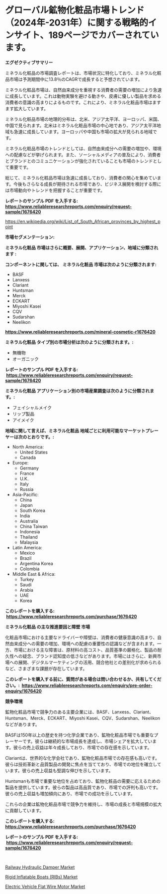 <p><h1>グローバル鉱物化粧品市場トレンド（2024年-2031年）に関する戦略的インサイト、189ページでカバーされています。</h1></p><p><strong>エグゼクティブサマリー</strong></p>
<p><p>ミネラル化粧品の市場調査レポートは、市場状況に特化しており、ミネラル化粧品市場は予測期間中に13.8％のCAGRで成長すると予想されています。</p><p>ミネラル化粧品市場は、自然由来成分を重視する消費者の需要の増加により急速に成長しています。これは動物実験を避ける動きや、皮膚に優しい製品を求める消費者の意識の高まりによるものです。これにより、ミネラル化粧品市場はますます拡大しています。</p><p>ミネラル化粧品市場の地理的分布は、北米、アジア太平洋、ヨーロッパ、米国、中国で見られます。北米はミネラル化粧品市場の中心地であり、アジア太平洋地域も急速に成長しています。ヨーロッパや中国も市場の拡大が見られる地域です。</p><p>ミネラル化粧品市場のトレンドとしては、自然由来成分への需要の増加や、環境への配慮などが挙げられます。また、ソーシャルメディアの普及により、消費者とブランドとのコミュニケーションが強化されていることも市場のトレンドとして重要です。</p><p>総じて、ミネラル化粧品市場は急速に成長しており、消費者の関心を集めています。今後もさらなる成長が期待される市場であり、ビジネス展開を検討する際には市場動向やトレンドを把握することが重要です。</p></p>
<p><strong>レポートのサンプル PDF を入手する: <a href="https://www.reliableresearchreports.com/enquiry/request-sample/1676420">https://www.reliableresearchreports.com/enquiry/request-sample/1676420</a></strong></p>
<p><a href="https://en.wikipedia.org/wiki/List_of_South_African_provinces_by_highest_point">https://en.wikipedia.org/wiki/List_of_South_African_provinces_by_highest_point</a></p>
<p><strong>市場セグメンテーション:</strong></p>
<p><strong> ミネラル化粧品 市場はさらに概要、展開、アプリケーション、地域に分類されます :</strong></p>
<p><strong>コンポーネントに関しては、 ミネラル化粧品 市場は次のように分類されます: &nbsp;</strong></p>
<p><ul><li>BASF</li><li>Lanxess</li><li>Clariant</li><li>Huntsman</li><li>Merck</li><li>ECKART</li><li>Miyoshi Kasei</li><li>CQV</li><li>Sudarshan</li><li>Neelikon</li></ul></p>
<p><strong><a href="https://www.reliableresearchreports.com/mineral-cosmetic-r1676420">https://www.reliableresearchreports.com/mineral-cosmetic-r1676420</a></strong></p>
<p><strong> ミネラル化粧品 タイプ別の市場分析は次のように分類されます。:</strong></p>
<p><ul><li>無機物</li><li>オーガニック</li></ul></p>
<p><strong>レポートのサンプル PDF を入手する: &nbsp;<a href="https://www.reliableresearchreports.com/enquiry/request-sample/1676420">https://www.reliableresearchreports.com/enquiry/request-sample/1676420</a></strong></p>
<p><strong> ミネラル化粧品 アプリケーション別の市場産業調査は次のように分類されます。:</strong></p>
<p><ul><li>フェイシャルメイク</li><li>リップ製品</li><li>アイメイク</li></ul></p>
<p><strong>地域に関して言えば、ミネラル化粧品 地域ごとに利用可能なマーケットプレーヤーは次のとおりです。:</strong></p>
<p><ul>
    <li>
        North America:
        <ul>
            <li>United States</li>
            <li>Canada</li>
        </ul>
    </li>
    <li>
        Europe:
        <ul>
            <li>Germany</li>
            <li>France</li>
            <li>U.K.</li>
            <li>Italy</li>
            <li>Russia</li>
        </ul>
    </li>
    <li>
        Asia-Pacific:
        <ul>
            <li>China</li>
            <li>Japan</li>
            <li>South Korea</li>
            <li>India</li>
            <li>Australia</li>
            <li>China Taiwan</li>
            <li>Indonesia</li>
            <li>Thailand</li>
            <li>Malaysia</li>
        </ul>
    </li>
    <li>
        Latin America:
        <ul>
            <li>Mexico</li>
            <li>Brazil</li>
            <li>Argentina Korea</li>
            <li>Colombia</li>
        </ul>
    </li>
    <li>
        Middle East & Africa:
        <ul>
            <li>Turkey</li>
            <li>Saudi</li>
            <li>Arabia</li>
            <li>UAE</li>
            <li>Korea</li>
        </ul>
    </li>
    </ul></p>
<p><strong>このレポートを購入する: &nbsp;<a href="https://www.reliableresearchreports.com/purchase/1676420">https://www.reliableresearchreports.com/purchase/1676420</a></strong></p>
<p><strong>ミネラル化粧品 の主な推進要因と障壁 市場</strong></p>
<p><p>化粧品市場における主要なドライバーや障壁は、消費者の健康意識の高まり、自然由来成分への需要の増加、環境への配慮の重要性の認識などが含まれます。一方、市場における主な障害は、原材料の高コスト、品質基準の厳格化、製品の耐久性への疑念、ブランド認知度の低さなどがあります。市場にはさらに、新興市場への展開、デジタルマーケティングの活用、競合他社との差別化が求められるなど、さまざまな課題が存在しています。</p></p>
<p><strong>このレポートを購入する前に、質問がある場合は問い合わせるか、共有してください。:&nbsp; <a href="https://www.reliableresearchreports.com/enquiry/pre-order-enquiry/1676420">https://www.reliableresearchreports.com/enquiry/pre-order-enquiry/1676420</a></strong></p>
<p><strong>競争環境</strong></p>
<p><p>鉱物化粧品市場で競争力のある主要企業には、BASF、Lanxess、Clariant、Huntsman、Merck、ECKART、Miyoshi Kasei、CQV、Sudarshan、Neelikonなどがあります。</p><p>BASFは150年以上の歴史を持つ化学企業であり、鉱物化粧品市場でも重要なプレーヤーです。彼らは継続的な市場成長を達成し、市場シェアを拡大しています。彼らの売上収益は年々成長しており、市場での存在感を示しています。</p><p>Clariantは、世界的な化学会社であり、鉱物化粧品市場での存在感も高いです。彼らは技術革新と品質製品の開発に焦点を当てており、市場での地位を確立しています。彼らの売上収益も堅調な伸びを示しています。</p><p>Huntsmanも市場で重要な地位を占めており、鉱物化粧品の需要に応えるための製品を提供しています。彼らの製品は高品質であり、市場での評判も高いです。彼らの売上収益も増加傾向にあり、市場での成功を示しています。</p><p>これらの企業は鉱物化粧品市場で競争力を維持し、市場の成長と市場規模の拡大に貢献しています。</p></p>
<p><strong>このレポートを購入する: &nbsp; <a href="https://www.reliableresearchreports.com/purchase/1676420">https://www.reliableresearchreports.com/purchase/1676420</a></strong></p>
<p><strong>レポートのサンプル PDF を入手する: &nbsp;<a href="https://www.reliableresearchreports.com/enquiry/request-sample/1676420">https://www.reliableresearchreports.com/enquiry/request-sample/1676420</a></strong><strong></strong></p>
<p>&nbsp;</p>
<p><p><a href="https://github.com/baileope6754/Market-Research-Report-List-1/blob/main/railway-hydraulic-damper-market.md">Railway Hydraulic Damper Market</a></p><p><a href="https://github.com/salfordkingie/Market-Research-Report-List-1/blob/main/rigid-inflatable-boats-ribs-market.md">Rigid Inflatable Boats (RIBs) Market</a></p><p><a href="https://github.com/mdmasty/Market-Research-Report-List-1/blob/main/electric-vehicle-flat-wire-motor-market.md">Electric Vehicle Flat Wire Motor Market</a></p></p>